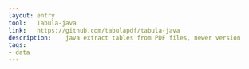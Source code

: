 ```yaml
---
layout: entry
tool:	Tabula-java
link:	https://github.com/tabulapdf/tabula-java
description:	java extract tables from PDF files, newer version
tags:
- data	
---
```

